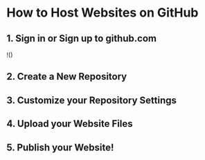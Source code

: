 # How to Host Websites on GitHub

## 1. Sign in or Sign up to github.com
!()

## 2. Create a New Repository 

## 3. Customize your Repository Settings

## 4. Upload your Website Files

## 5. Publish your Website!
